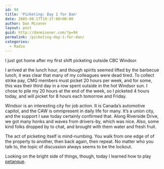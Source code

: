 ```yaml
---
id: 94
title: 'Picketing: Day 1 for Dan'
date: 2005-08-17T19:37:00+00:00
author: Dan Misener
layout: post
guid: http://danmisener.com/?p=94
permalink: /picketing-day-1-for-dan/
categories:
  - Radio
---
```

I just got home after my first shift picketing outside CBC Windsor.

I arrived at the lunch hour, and though spirits seemed lifted by the barbecue lunch, it was clear that many of my colleagues were dead tired. To collect strike pay, CMG members must picket 20 hours per week, and for some, this was their third day in a row spent outside in the hot Windsor sun. I chose to pile my 20 hours at the end of the week, so I picketed 4 hours today, and will picket for 8 hours each tomorrow and Friday.

Windsor is an interesting city for job action. It is Canada&#8217;s automotive capitol, and the CAW is omnipresent in daily life for many. It&#8217;s a union city, and the support I saw today certainly confirmed that. Along Riverside Drive, we got many honks and waves from drivers-by, which was nice. Also, some kind folks dropped by to chat, and brought with them water and fresh fruit.

The act of picketing itself is mind-numbing. You walk from one edge of of the property to another, then back again, then repeat. No matter who you talk to, the topic of discussion always seems to be the lockout.

Looking on the bright side of things, though, today I learned how to play [petanque](http://www.petanque.org/).
